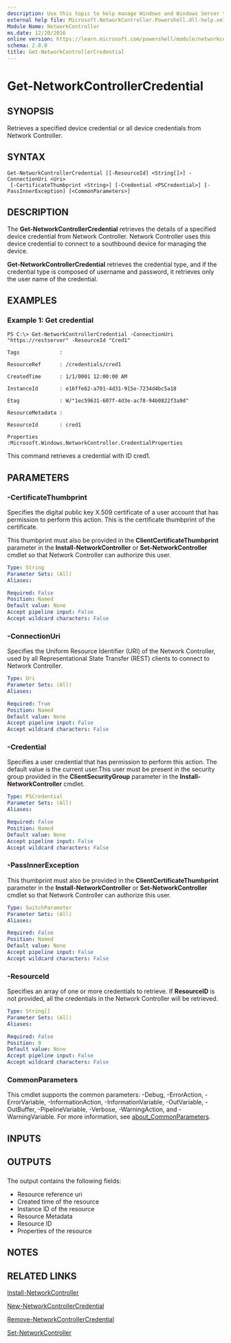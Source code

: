 ```yaml
---
description: Use this topic to help manage Windows and Windows Server technologies with Windows PowerShell.
external help file: Microsoft.NetworkController.Powershell.dll-help.xml
Module Name: NetworkController
ms.date: 12/20/2016
online version: https://learn.microsoft.com/powershell/module/networkcontroller/get-networkcontrollercredential?view=windowsserver2016-ps&wt.mc_id=ps-gethelp
schema: 2.0.0
title: Get-NetworkControllerCredential
---
```


# Get-NetworkControllerCredential

## SYNOPSIS
Retrieves a specified device credential or all device credentials from Network Controller.

## SYNTAX

```
Get-NetworkControllerCredential [[-ResourceId] <String[]>] -ConnectionUri <Uri>
 [-CertificateThumbprint <String>] [-Credential <PSCredential>] [-PassInnerException] [<CommonParameters>]
```

## DESCRIPTION
The **Get-NetworkControllerCredential** retrieves the details of a specified device credential from Network Controller.
Network Controller uses this device credential to connect to a southbound device for managing the device.

**Get-NetworkControllerCredential** retrieves the credential type, and if the credential type is composed of username and password, it retrieves only the user name of the credential.

## EXAMPLES

### Example 1: Get credential
```
PS C:\> Get-NetworkControllerCredential -ConnectionUri "https://restserver" -ResourceId "Cred1"

Tags             : 

ResourceRef      : /credentials/cred1

CreatedTime      : 1/1/0001 12:00:00 AM

InstanceId       : e16ffe62-a701-4d31-915e-7234d4bc5a18

Etag             : W/"1ec59631-607f-4d3e-ac78-94b0822f3a9d"

ResourceMetadata : 

ResourceId       : cred1

Properties       :Microsoft.Windows.NetworkController.CredentialProperties
```

This command retrieves a credential with ID cred1.

## PARAMETERS

### -CertificateThumbprint
Specifies the digital public key X.509 certificate of a user account that has permission to perform this action.
This is the certificate thumbprint of the certificate.

This thumbprint must also be provided in the **ClientCertificateThumbprint** parameter in the **Install-NetworkController** or **Set-NetworkController** cmdlet so that Network Controller can authorize this user.

```yaml
Type: String
Parameter Sets: (All)
Aliases: 

Required: False
Position: Named
Default value: None
Accept pipeline input: False
Accept wildcard characters: False
```

### -ConnectionUri
Specifies the Uniform Resource Identifier (URI) of the Network Controller, used by all Representational State Transfer (REST) clients to connect to Network Controller.

```yaml
Type: Uri
Parameter Sets: (All)
Aliases: 

Required: True
Position: Named
Default value: None
Accept pipeline input: False
Accept wildcard characters: False
```

### -Credential
Specifies a user credential that has permission to perform this action.
The default value is the current user.This user must be present in the security group provided in the **ClientSecurityGroup** parameter in the **Install-NetworkController** cmdlet.

```yaml
Type: PSCredential
Parameter Sets: (All)
Aliases: 

Required: False
Position: Named
Default value: None
Accept pipeline input: False
Accept wildcard characters: False
```

### -PassInnerException
This thumbprint must also be provided in the **ClientCertificateThumbprint** parameter in the **Install-NetworkController** or **Set-NetworkController** cmdlet so that Network Controller can authorize this user.

```yaml
Type: SwitchParameter
Parameter Sets: (All)
Aliases: 

Required: False
Position: Named
Default value: None
Accept pipeline input: False
Accept wildcard characters: False
```

### -ResourceId
Specifies an array of one or more credentials to retrieve.
If **ResourceID** is not provided, all the credentials in the Network Controller will be retrieved.

```yaml
Type: String[]
Parameter Sets: (All)
Aliases: 

Required: False
Position: 0
Default value: None
Accept pipeline input: False
Accept wildcard characters: False
```

### CommonParameters
This cmdlet supports the common parameters: -Debug, -ErrorAction, -ErrorVariable, -InformationAction, -InformationVariable, -OutVariable, -OutBuffer, -PipelineVariable, -Verbose, -WarningAction, and -WarningVariable. For more information, see [about_CommonParameters](https://go.microsoft.com/fwlink/?LinkID=113216).

## INPUTS

## OUTPUTS

###  
The output contains the following fields:
- Resource reference uri
- Created time of the resource
- Instance ID of the resource
- Resource Metadata
- Resource ID
- Properties of the resource

## NOTES

## RELATED LINKS

[Install-NetworkController](./Install-NetworkController.md)

[New-NetworkControllerCredential](./New-NetworkControllerCredential.md)

[Remove-NetworkControllerCredential](./Remove-NetworkControllerCredential.md)

[Set-NetworkController](./Set-NetworkController.md)

